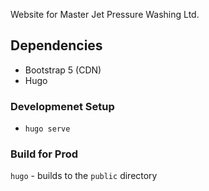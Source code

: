 Website for Master Jet Pressure Washing Ltd.

## Dependencies
* Bootstrap 5 (CDN)
* Hugo

### Developmenet Setup
* `hugo serve`

### Build for Prod
`hugo` - builds to the `public` directory